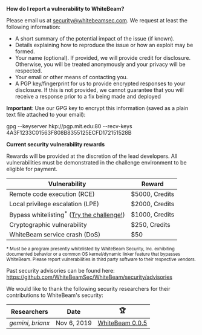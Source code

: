 **How do I report a vulnerability to WhiteBeam?**

Please email us at security@whitebeamsec.com. We request at least the following information:

* A short summary of the potential impact of the issue (if known).
* Details explaining how to reproduce the issue or how an exploit may be formed.
* Your name (optional). If provided, we will provide credit for disclosure. Otherwise, you will be treated anonymously and your privacy will be respected.
* Your email or other means of contacting you.
* A PGP key/fingerprint for us to provide encrypted responses to your disclosure. If this is not provided, we cannot guarantee that you will receive a response prior to a fix being made and deployed

**Important**: Use our GPG key to encrypt this information (saved as a plain text file attached to your email):

gpg --keyserver hkp://pgp.mit.edu:80 --recv-keys 4A3F1233C01563F808B8355125ECFD172151528B

**Current security vulnerability rewards**

Rewards will be provided at the discretion of the lead developers. All vulnerabilities must be demonstrated in the challenge environment to be eligible for payment.

| Vulnerability                                                                               | Reward         |
| ------------------------------------------------------------------------------------------- | -------------- |
| Remote code execution (RCE)                                                                 | $5000, Credits |
| Local privilege escalation (LPE)                                                            | $2000, Credits |
| Bypass whitelisting<sup>\*</sup> ([Try the challenge!](https://challenge.whitebeamsec.com)) | $1000, Credits |
| Cryptographic vulnerability                                                                 | $250, Credits  |
| WhiteBeam service crash (DoS)                                                               | $50            |

<sup>\* Must be a program presently whitelisted by WhiteBeam Security, Inc. exhibiting documented behavior or a common OS kernel/dynamic linker feature that bypasses WhiteBeam. Please report vulnerabilities in third party software to their respective vendors.</sup>

Past security advisories can be found here: https://github.com/WhiteBeamSec/WhiteBeam/security/advisories

We would like to thank the following security researchers for their contributions to WhiteBeam's security:

| Researchers          | Date        | :trophy:           |
| -------------------- | ----------- | ------------------ |
| *gemini*, *brianx*   | Nov 6, 2019 | [WhiteBeam 0.0.5](https://github.com/WhiteBeamSec/WhiteBeam/security/advisories/GHSA-mm3f-f5hg-p2hv)  |
